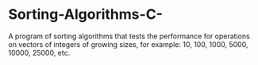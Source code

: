 # Sorting-Algorithms-C-
 A program of sorting algorithms that tests the performance for operations on vectors of integers of growing sizes, for example: 10, 100, 1000, 5000, 10000, 25000, etc.
